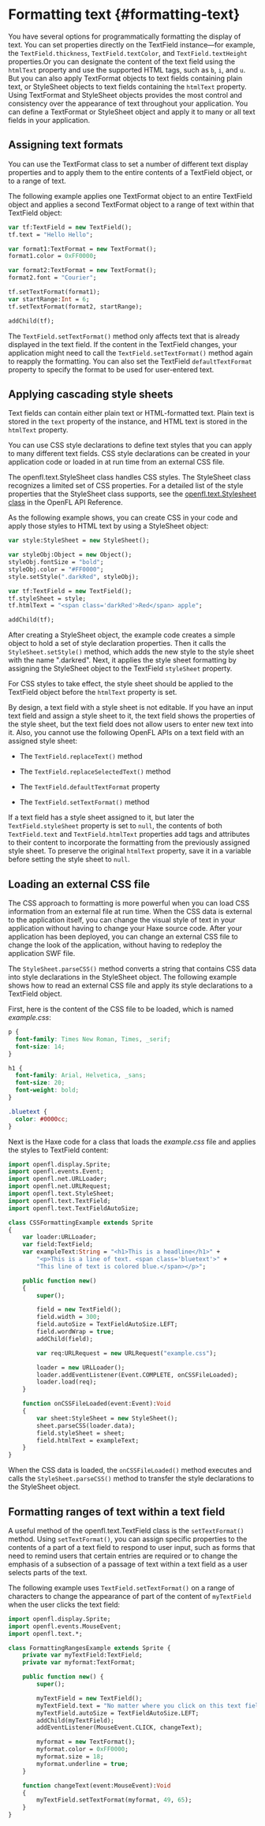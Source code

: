 # Formatting text {#formatting-text}

You have several options for programmatically formatting the display of text.
You can set properties directly on the TextField instance—for example, the
`TextField.thickness`, `TextField.textColor`, and `TextField.textHeight`
properties.Or you can designate the content of the text field using the
`htmlText` property and use the supported HTML tags, such as `b`, `i`, and `u`.
But you can also apply TextFormat objects to text fields containing plain text,
or StyleSheet objects to text fields containing the `htmlText` property. Using
TextFormat and StyleSheet objects provides the most control and consistency over
the appearance of text throughout your application. You can define a TextFormat
or StyleSheet object and apply it to many or all text fields in your
application.

## Assigning text formats

You can use the TextFormat class to set a number of different text display
properties and to apply them to the entire contents of a TextField object, or to
a range of text.

The following example applies one TextFormat object to an entire TextField
object and applies a second TextFormat object to a range of text within that
TextField object:

```haxe
var tf:TextField = new TextField();
tf.text = "Hello Hello";

var format1:TextFormat = new TextFormat();
format1.color = 0xFF0000;

var format2:TextFormat = new TextFormat();
format2.font = "Courier";

tf.setTextFormat(format1);
var startRange:Int = 6;
tf.setTextFormat(format2, startRange);

addChild(tf);
```

The `TextField.setTextFormat()` method only affects text that is already
displayed in the text field. If the content in the TextField changes, your
application might need to call the `TextField.setTextFormat()` method again to
reapply the formatting. You can also set the TextField `defaultTextFormat`
property to specify the format to be used for user-entered text.

## Applying cascading style sheets

Text fields can contain either plain text or HTML-formatted text. Plain text is
stored in the `text` property of the instance, and HTML text is stored in the
`htmlText` property.

You can use CSS style declarations to define text styles that you can apply to
many different text fields. CSS style declarations can be created in your
application code or loaded in at run time from an external CSS file.

The openfl.text.StyleSheet class handles CSS styles. The StyleSheet class
recognizes a limited set of CSS properties. For a detailed list of the style
properties that the StyleSheet class supports, see the
[openfl.text.Stylesheet class](https://api.openfl.org/openfl/text/StyleSheet.html)
in the OpenFL API Reference.

As the following example shows, you can create CSS in your code and apply those
styles to HTML text by using a StyleSheet object:

```haxe
var style:StyleSheet = new StyleSheet();

var styleObj:Object = new Object();
styleObj.fontSize = "bold";
styleObj.color = "#FF0000";
style.setStyle(".darkRed", styleObj);

var tf:TextField = new TextField();
tf.styleSheet = style;
tf.htmlText = "<span class='darkRed'>Red</span> apple";

addChild(tf);
```

After creating a StyleSheet object, the example code creates a simple object to
hold a set of style declaration properties. Then it calls the
`StyleSheet.setStyle()` method, which adds the new style to the style sheet with
the name ".darkred". Next, it applies the style sheet formatting by assigning
the StyleSheet object to the TextField `styleSheet` property.

For CSS styles to take effect, the style sheet should be applied to the
TextField object before the `htmlText` property is set.

By design, a text field with a style sheet is not editable. If you have an input
text field and assign a style sheet to it, the text field shows the properties
of the style sheet, but the text field does not allow users to enter new text
into it. Also, you cannot use the following OpenFL APIs on a text field with an
assigned style sheet:

- The `TextField.replaceText()` method

- The `TextField.replaceSelectedText()` method

- The `TextField.defaultTextFormat` property

- The `TextField.setTextFormat()` method

If a text field has a style sheet assigned to it, but later the
`TextField.styleSheet` property is set to `null`, the contents of both
`TextField.text` and `TextField.htmlText` properties add tags and attributes to
their content to incorporate the formatting from the previously assigned style
sheet. To preserve the original `htmlText` property, save it in a variable
before setting the style sheet to `null`.

## Loading an external CSS file

The CSS approach to formatting is more powerful when you can load CSS
information from an external file at run time. When the CSS data is external to
the application itself, you can change the visual style of text in your
application without having to change your Haxe source code. After your
application has been deployed, you can change an external CSS file to change the
look of the application, without having to redeploy the application SWF file.

The `StyleSheet.parseCSS()` method converts a string that contains CSS data into
style declarations in the StyleSheet object. The following example shows how to
read an external CSS file and apply its style declarations to a TextField
object.

First, here is the content of the CSS file to be loaded, which is named
_example.css_:

```css
p {
  font-family: Times New Roman, Times, _serif;
  font-size: 14;
}

h1 {
  font-family: Arial, Helvetica, _sans;
  font-size: 20;
  font-weight: bold;
}

.bluetext {
  color: #0000cc;
}
```

Next is the Haxe code for a class that loads the _example.css_ file and applies
the styles to TextField content:

```haxe
import openfl.display.Sprite;
import openfl.events.Event;
import openfl.net.URLLoader;
import openfl.net.URLRequest;
import openfl.text.StyleSheet;
import openfl.text.TextField;
import openfl.text.TextFieldAutoSize;

class CSSFormattingExample extends Sprite
{
	var loader:URLLoader;
	var field:TextField;
	var exampleText:String = "<h1>This is a headline</h1>" +
		"<p>This is a line of text. <span class='bluetext'>" +
		"This line of text is colored blue.</span></p>";

	public function new()
	{
		super();

		field = new TextField();
		field.width = 300;
		field.autoSize = TextFieldAutoSize.LEFT;
		field.wordWrap = true;
		addChild(field);

		var req:URLRequest = new URLRequest("example.css");

		loader = new URLLoader();
		loader.addEventListener(Event.COMPLETE, onCSSFileLoaded);
		loader.load(req);
	}

	function onCSSFileLoaded(event:Event):Void
	{
		var sheet:StyleSheet = new StyleSheet();
		sheet.parseCSS(loader.data);
		field.styleSheet = sheet;
		field.htmlText = exampleText;
	}
}
```

When the CSS data is loaded, the `onCSSFileLoaded()` method executes and calls
the `StyleSheet.parseCSS()` method to transfer the style declarations to the
StyleSheet object.

## Formatting ranges of text within a text field

A useful method of the openfl.text.TextField class is the `setTextFormat()`
method. Using `setTextFormat()`, you can assign specific properties to the
contents of a part of a text field to respond to user input, such as forms that
need to remind users that certain entries are required or to change the emphasis
of a subsection of a passage of text within a text field as a user selects parts
of the text.

The following example uses `TextField.setTextFormat()` on a range of characters
to change the appearance of part of the content of `myTextField` when the user
clicks the text field:

```haxe
import openfl.display.Sprite;
import openfl.events.MouseEvent;
import openfl.text.*;

class FormattingRangesExample extends Sprite {
	private var myTextField:TextField;
	private var myformat:TextFormat;

	public function new() {
		super();

    	myTextField = new TextField();
		myTextField.text = "No matter where you click on this text field the TEXT IN ALL CAPS changes format.";
		myTextField.autoSize = TextFieldAutoSize.LEFT;
		addChild(myTextField);
		addEventListener(MouseEvent.CLICK, changeText);

		myformat = new TextFormat();
		myformat.color = 0xFF0000;
		myformat.size = 18;
		myformat.underline = true;
	}

    function changeText(event:MouseEvent):Void
    {
    	myTextField.setTextFormat(myformat, 49, 65);
    }
}
```
